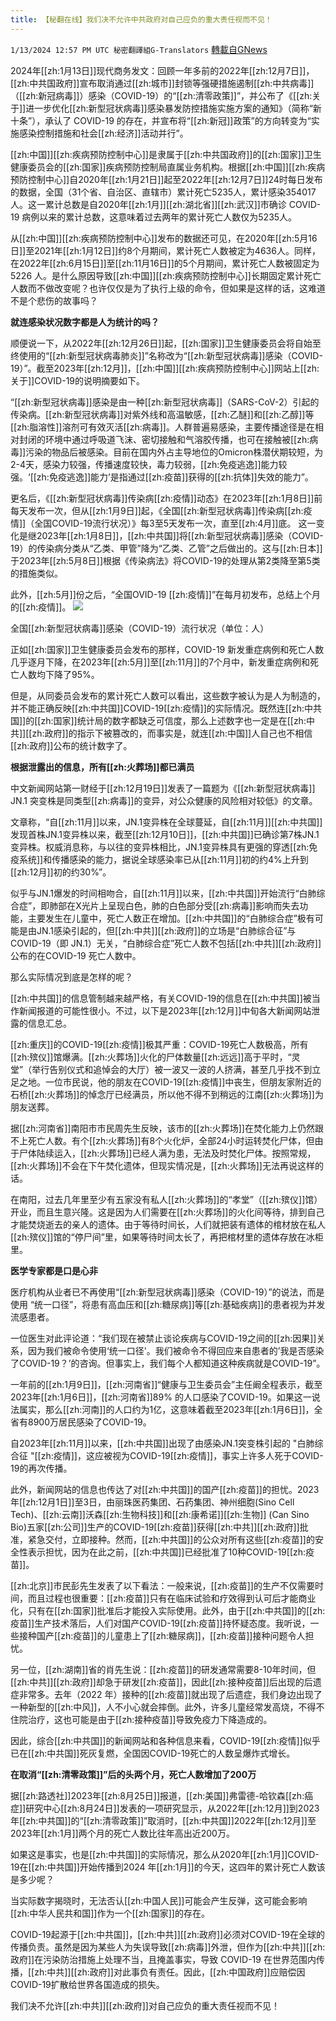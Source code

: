 ```yaml
---
title: 【秘翻在线】我们决不允许中共政府对自己应负的重大责任视而不见！
---
```

`1/13/2024 12:57 PM UTC 秘密翻譯組G-Translators` [轉載自GNews](https://gnews.org/articles/2215507)

2024年[[zh:1月13日]]现代商务发文：回顾一年多前的2022年[[zh:12月7日]]，[[zh:中共国政府]]宣布取消通过[[zh:城市]]封锁等强硬措施遏制[[zh:中共病毒]]（[[zh:新冠病毒]]）感染（COVID-19）的“[[zh:清零政策]]”，并公布了《[[zh:关于]]进一步优化[[zh:新型冠状病毒]]感染暴发防控措施实施方案的通知》（简称“新十条”），承认了 COVID-19 的存在，并宣布将“[[zh:新冠]]政策”的方向转变为“实施感染控制措施和社会[[zh:经济]]活动并行”。

[[zh:中国]][[zh:疾病预防控制中心]]是隶属于[[zh:中共国政府]]的[[zh:国家]]卫生健康委员会的[[zh:国家]]疾病预防控制局直属业务机构。根据[[zh:中国]][[zh:疾病预防控制中心]]自2020年[[zh:1月21日]]起至2022年[[zh:12月7日]]24时每日发布的数据，全国（31个省、自治区、直辖市）累计死亡5235人，累计感染354017人。这一累计总数是自2020年[[zh:1月]][[zh:湖北省]][[zh:武汉]]市确诊 COVID-19 病例以来的累计总数，这意味着过去两年的累计死亡人数仅为5235人。

从[[zh:中国]][[zh:疾病预防控制中心]]发布的数据还可见，在2020年[[zh:5月16日]]至2021年[[zh:1月12日]]约8个月期间，累计死亡人数被定为4636人。同样，在2022年[[zh:6月15日]]至[[zh:11月16日]]的5个月期间，累计死亡人数被固定为 5226 人。是什么原因导致[[zh:中国]][[zh:疾病预防控制中心]]长期固定累计死亡人数而不做改变呢？也许仅仅是为了执行上级的命令，但如果是这样的话，这难道不是个悲伤的故事吗？

**就连感染状况数字都是人为统计的吗？**

顺便说一下，从2022年[[zh:12月26日]]起，[[zh:国家]]卫生健康委员会将自始至终使用的“[[zh:新型冠状病毒肺炎]]”名称改为“[[zh:新型冠状病毒]]感染（COVID-19）”。截至2023年[[zh:12月]]，[[zh:中国]][[zh:疾病预防控制中心]]网站上[[zh:关于]]COVID-19的说明摘要如下。

“[[zh:新型冠状病毒]]感染是由一种[[zh:新型冠状病毒]]（SARS-CoV-2）引起的传染病。[[zh:新型冠状病毒]]对紫外线和高温敏感，[[zh:乙醚]]和[[zh:乙醇]]等[[zh:脂溶性]]溶剂可有效灭活[[zh:病毒]]。人群普遍易感染，主要传播途径是在相对封闭的环境中通过呼吸道飞沫、密切接触和气溶胶传播，也可在接触被[[zh:病毒]]污染的物品后被感染。目前在国内外占主导地位的Omicron株潜伏期较短，为2-4天，感染力较强，传播速度较快，毒力较弱，[[zh:免疫逃逸]]能力较强。‘[[zh:免疫逃逸]]能力’是指通过[[zh:疫苗]]获得的[[zh:抗体]]失效的能力”。

更名后，《[[zh:新型冠状病毒]]传染病[[zh:疫情]]动态》在2023年[[zh:1月8日]]前每天发布一次，但从[[zh:1月9日]]起，《全国[[zh:新型冠状病毒]]传染病[[zh:疫情]]（全国COVID-19流行状况）》每3至5天发布一次，直至[[zh:4月]]底。 这一变化是继2023年[[zh:1月8日]]，[[zh:中共国]]将[[zh:新型冠状病毒]]感染（COVID-19）的传染病分类从“乙类、甲管”降为“乙类、乙管”之后做出的。这与[[zh:日本]]于2023年[[zh:5月8日]]根据《传染病法》将COVID-19的处理从第2类降至第5类的措施类似。

此外，[[zh:5月]]份之后，“全国OVID-19 [[zh:疫情]]”在每月初发布，总结上个月的[[zh:疫情]]。
![](https://i.imgur.com/4Nd6PTd.png)

全国[[zh:新型冠状病毒]]感染（COVID-19）流行状况（单位：人）

正如[[zh:国家]]卫生健康委员会发布的那样，COVID-19 新发重症病例和死亡人数几乎逐月下降，在2023年[[zh:5月]]至[[zh:11月]]的7个月中，新发重症病例和死亡人数均下降了95%。

但是，从同委员会发布的累计死亡人数可以看出，这些数字被认为是人为制造的，并不能正确反映[[zh:中共国]]COVID-19[[zh:疫情]]的实际情况。既然连[[zh:中共国]]的[[zh:国家]]统计局的数字都缺乏可信度，那么上述数字也一定是在[[zh:中共]][[zh:政府]]的指示下被篡改的，而事实是，就连[[zh:中国]]人自己也不相信[[zh:政府]]公布的统计数字了。

**根据泄露出的信息，所有[[zh:火葬场]]都已满员**

中文新闻网站第一财经于[[zh:12月19日]]发表了一篇题为《[[zh:新型冠状病毒]] JN.1 突变株是同类型[[zh:病毒]]的变异，对公众健康的风险相对较低》的文章。

文章称，“自[[zh:11月]]以来，JN.1变异株在全球蔓延，自[[zh:11月]][[zh:中共国]]发现首株JN.1变异株以来，截至[[zh:12月10日]]，[[zh:中共国]]已确诊第7株JN.1变异株。权威消息称，与以往的变异株相比，JN.1变异株具有更强的穿透[[zh:免疫系统]]和传播感染的能力，据说全球感染率已从[[zh:11月]]初的约4%上升到[[zh:12月]]初的约30%”。

似乎与JN.1爆发的时间相吻合，自[[zh:11月]]以来，[[zh:中共国]]开始流行“白肺综合症”，即肺部在X光片上呈现白色，肺的白色部分受[[zh:病毒]]影响而失去功能，主要发生在儿童中，死亡人数正在增加。[[zh:中共国]]的“白肺综合症”极有可能是由JN.1感染引起的，但[[zh:中共]][[zh:政府]]的立场是“白肺综合征”与 COVID-19（即 JN.1）无关，“白肺综合症”死亡人数不包括[[zh:中共]][[zh:政府]]公布的在COVID-19 死亡人数中。

那么实际情况到底是怎样的呢？

[[zh:中共国]]的信息管制越来越严格，有关COVID-19的信息在[[zh:中共国]]被当作新闻报道的可能性很小。不过，以下是2023年[[zh:12月]]中旬各大新闻网站泄露的信息汇总。

[[zh:重庆]]的COVID-19[[zh:疫情]]极其严重：COVID-19死亡人数极高，所有[[zh:殡仪]]馆爆满。[[zh:火葬场]]火化的尸体数量[[zh:远远]]高于平时，“灵堂”（举行告别仪式和追悼会的大厅）被一波又一波的人挤满，甚至几乎找不到立足之地。一位市民说，他的朋友在COVID-19[[zh:疫情]]中丧生，但朋友家附近的石桥[[zh:火葬场]]的悼念厅已经满员，所以他不得不到稍远的江南[[zh:火葬场]]为朋友送葬。

据[[zh:河南省]]南阳市市民周先生反映，该市的[[zh:火葬场]]在焚化能力上仍然跟不上死亡人数。有个[[zh:火葬场]]有8个火化炉，全部24小时运转焚化尸体，但由于尸体陆续运入，[[zh:火葬场]]已经人满为患，无法及时焚化尸体。按照常规，[[zh:火葬场]]不会在下午焚化遗体，但现实情况是，[[zh:火葬场]]无法再说这样的话。

在南阳，过去几年里至少有五家没有私人[[zh:火葬场]]的“孝堂”（[[zh:殡仪]]馆）开业，而且生意兴隆。这是因为人们需要在[[zh:火葬场]]的火化间等待，排到自己才能焚烧逝去的亲人的遗体。由于等待时间长，人们就把装有遗体的棺材放在私人[[zh:殡仪]]馆的“停尸间”里，如果等待时间太长了，再把棺材里的遗体存放在冰柜里。

**医学专家都是口是心非**

医疗机构从业者已不再使用“[[zh:新型冠状病毒]]感染（COVID-19）”的说法，而是使用 “统一口径”，将患有高血压和[[zh:糖尿病]]等[[zh:基础疾病]]的患者视为并发流感患者。

一位医生对此评论道：“我们现在被禁止谈论疾病与COVID-19之间的[[zh:因果]]关系，因为我们被命令使用‘统一口径'。我们被命令不得回应来自患者的’我是否感染了COVID-19？’的咨询。但事实上，我们每个人都知道这种疾病就是COVID-19”。

一年前的[[zh:1月9日]]，[[zh:河南省]]“健康与卫生委员会”主任阚全程表示，截至2023年[[zh:1月6日]]，[[zh:河南省]]89% 的人口感染了COVID-19。如果这一说法属实，那么[[zh:河南]]的人口约为1亿，这意味着截至2023年[[zh:1月6日]]，全省有8900万居民感染了COVID-19。

自2023年[[zh:11月]]以来，[[zh:中共国]]出现了由感染JN.1突变株引起的 "白肺综合征 "[[zh:疫情]]，这应被视为COVID-19[[zh:疫情]]，事实上许多人死于COVID-19的再次传播。

此外，新闻网站的信息也传达了对[[zh:中共国]]的国产[[zh:疫苗]]的担忧。2023年[[zh:12月1日]]至3日，由丽珠医药集团、石药集团、神州细胞(Sino Cell Tech)、[[zh:云南]]沃森[[zh:生物科技]]和[[zh:康希诺]][[zh:生物]] (Can Sino Bio)五家[[zh:公司]]生产的COVID-19[[zh:疫苗]]获得[[zh:中共]][[zh:政府]]批准，紧急交付，立即接种。然而，[[zh:中共国]]的公众对所有这些[[zh:疫苗]]的安全性表示担忧，因为在此之前，[[zh:中共国]]已经批准了10种COVID-19[[zh:疫苗]]。

[[zh:北京]]市民彭先生发表了以下看法：一般来说，[[zh:疫苗]]的生产不仅需要时间，而且过程也很重要：[[zh:疫苗]]只有在临床试验和疗效得到认可后才能商业化，只有在[[zh:国家]]批准后才能投入实际使用。此外，由于[[zh:中共国]]的[[zh:疫苗]]生产技术落后，人们对国产COVID-19[[zh:疫苗]]持怀疑态度。我听说，一些接种国产[[zh:疫苗]]的儿童患上了[[zh:糖尿病]]，[[zh:疫苗]]接种问题令人担忧。

另一位，[[zh:湖南]]省的肖先生说：[[zh:疫苗]]的研发通常需要8-10年时间，但[[zh:中共]][[zh:政府]]却急于研发[[zh:疫苗]]，因此[[zh:接种疫苗]]后出现的后遗症非常多。去年（2022 年）接种的[[zh:疫苗]]就出现了后遗症，我们身边出现了一种新型的[[zh:中风]]，人不小心就会摔倒。此外，许多儿童经常发高烧，不得不住院治疗，这也可能是由于[[zh:接种疫苗]]导致免疫力下降造成的。

因此，综合[[zh:中共国]]的新闻网站和各种信息来看，COVID-19[[zh:疫情]]似乎已在[[zh:中共国]]死灰复燃，全国因COVID-19死亡的人数呈爆炸式增长。

**在取消“[[zh:清零政策]]”后的头两个月，死亡人数增加了****200****万**

据[[zh:路透社]]2023年[[zh:8月25日]]报道，[[zh:美国]]弗雷德\-哈钦森[[zh:癌症]]研究中心[[zh:8月24日]]发表的一项研究显示，从2022年[[zh:12月]]到2023年[[zh:中共国]]的“[[zh:清零政策]]”取消时，[[zh:中共国]]2022年[[zh:12月]]至2023年[[zh:1月]]两个月的死亡人数比往年高出近200万。

如果这是事实，也是[[zh:中共国]]的实际情况，那么从2020年[[zh:1月]]COVID-19在[[zh:中共国]]开始传播到2024 年[[zh:1月]]的今天，这四年的累计死亡人数该是多少呢？

当实际数字揭晓时，无法否认[[zh:中国人民]]可能会产生反弹，这可能会影响[[zh:中华人民共和国]]作为一个[[zh:国家]]的存在。

COVID-19起源于[[zh:中共国]]，[[zh:中共]][[zh:政府]]必须对COVID-19在全球的传播负责。虽然是因为某些人为失误导致[[zh:病毒]]外泄，但作为[[zh:中共]][[zh:政府]]在污染防治措施上处理不当，且掩盖事实，导致 COVID-19 在世界范围内传播，[[zh:中共]][[zh:政府]]对此事负有责任。因此，[[zh:中国政府]]应赔偿因COVID-19扩散给世界各国造成的损失。

我们决不允许[[zh:中共]][[zh:政府]]对自己应负的重大责任视而不见！
